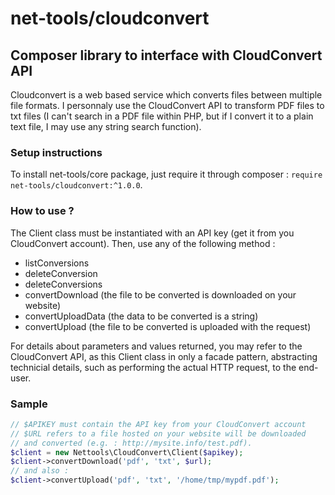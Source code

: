 # net-tools/cloudconvert

## Composer library to interface with CloudConvert API

Cloudconvert is a web based service which converts files between multiple file formats. I personnaly use the CloudConvert API to transform PDF files to txt files (I can't search in a PDF file within PHP, but if I convert it to a plain text file, I may use any string search function).


### Setup instructions

To install net-tools/core package, just require it through composer : `require net-tools/cloudconvert:^1.0.0`.


### How to use ?

The Client class must be instantiated with an API key (get it from you CloudConvert account). Then, use any of the following method :
- listConversions
- deleteConversion
- deleteConversions
- convertDownload (the file to be converted is downloaded on your website)
- convertUploadData (the data to be converted is a string)
- convertUpload (the file to be converted is uploaded with the request)

For details about parameters and values returned, you may refer to the CloudConvert API, as this Client class in only a facade pattern, abstracting technicial details, such as performing the actual HTTP request, to the end-user.



### Sample

```php
// $APIKEY must contain the API key from your CloudConvert account
// $URL refers to a file hosted on your website will be downloaded 
// and converted (e.g. : http://mysite.info/test.pdf).
$client = new Nettools\CloudConvert\Client($apikey);
$client->convertDownload('pdf', 'txt', $url);
// and also :
$client->convertUpload('pdf', 'txt', '/home/tmp/mypdf.pdf');
```

